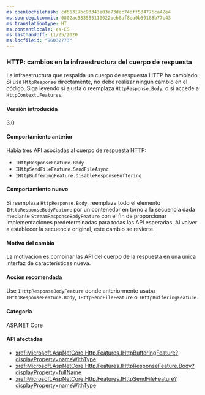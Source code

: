 ```yaml
---
ms.openlocfilehash: cd66317bc93343e03a73dec74dff534776ca42e4
ms.sourcegitcommit: 0802ac583585110022beb6af8ea0b39188b77c43
ms.translationtype: HT
ms.contentlocale: es-ES
ms.lasthandoff: 11/25/2020
ms.locfileid: "96032773"
---
```

### <a name="http-response-body-infrastructure-changes"></a>HTTP: cambios en la infraestructura del cuerpo de respuesta

La infraestructura que respalda un cuerpo de respuesta HTTP ha cambiado. Si usa `HttpResponse` directamente, no debe realizar ningún cambio en el código. Siga leyendo si ajusta o reemplaza `HttpResponse.Body`, o si accede a `HttpContext.Features`.

#### <a name="version-introduced"></a>Versión introducida

3.0

#### <a name="old-behavior"></a>Comportamiento anterior

Había tres API asociadas al cuerpo de respuesta HTTP:

- `IHttpResponseFeature.Body`
- `IHttpSendFileFeature.SendFileAsync`
- `IHttpBufferingFeature.DisableResponseBuffering`

#### <a name="new-behavior"></a>Comportamiento nuevo

Si reemplaza `HttpResponse.Body`, reemplaza todo el elemento `IHttpResponseBodyFeature` por un contenedor en torno a la secuencia dada mediante `StreamResponseBodyFeature` con el fin de proporcionar implementaciones predeterminadas para todas las API esperadas. Al volver a establecer la secuencia original, este cambio se revierte.

#### <a name="reason-for-change"></a>Motivo del cambio

La motivación es combinar las API del cuerpo de la respuesta en una única interfaz de características nueva.

#### <a name="recommended-action"></a>Acción recomendada

Use `IHttpResponseBodyFeature` donde anteriormente usaba `IHttpResponseFeature.Body`, `IHttpSendFileFeature` o `IHttpBufferingFeature`.

#### <a name="category"></a>Categoría

ASP.NET Core

#### <a name="affected-apis"></a>API afectadas

- <xref:Microsoft.AspNetCore.Http.Features.IHttpBufferingFeature?displayProperty=nameWithType>
- <xref:Microsoft.AspNetCore.Http.Features.IHttpResponseFeature.Body?displayProperty=fullName>
- <xref:Microsoft.AspNetCore.Http.Features.IHttpSendFileFeature?displayProperty=nameWithType>

<!-- 

#### Affected APIs

- `T:Microsoft.AspNetCore.Http.Features.IHttpBufferingFeature`
- `P:Microsoft.AspNetCore.Http.Features.IHttpResponseFeature.Body`
- `T:Microsoft.AspNetCore.Http.Features.IHttpSendFileFeature`

-->
